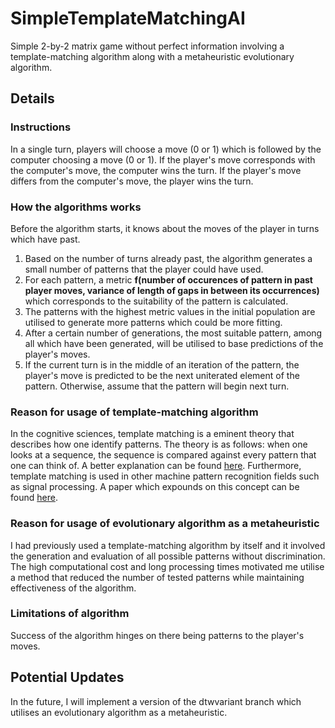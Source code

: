 # SimpleTemplateMatchingAI
Simple 2-by-2 matrix game without perfect information involving a template-matching algorithm along with a metaheuristic evolutionary algorithm. 

## Details
### Instructions
In a single turn, players will choose a move (0 or 1) which is followed by the computer choosing a move (0 or 1).
If the player's move corresponds with the computer's move, the computer wins the turn. If the player's move differs 
from the computer's move, the player wins the turn. 
### How the algorithms works
Before the algorithm starts, it knows about the moves of the player in turns which have past. 
1. Based on the number of turns already past, the algorithm generates a small number of patterns that the player could have used. 
2. For each pattern, a metric **f(number of occurences of pattern in past player moves, variance of length of gaps in between its occurrences)** which corresponds to the suitability of the pattern is calculated. 
3. The patterns with the highest metric values in the initial population are utilised to generate more patterns which could be more fitting.
4. After a certain number of generations, the most suitable pattern, among all which have been generated, will be utilised to base predictions of the player's moves.
4. If the current turn is in the middle of an iteration of the pattern, the player's move is predicted to be the next uniterated element of the pattern. Otherwise, assume that the pattern will begin next turn. 
### Reason for usage of template-matching algorithm
In the cognitive sciences, template matching is a eminent theory that describes how one identify patterns. The theory is as follows: when one
looks at a sequence, the sequence is compared against every pattern that one can think of. A better explanation can be found [here](https://cdn.intechopen.com/pdfs/5795/InTech-Theory_of_cognitive_pattern_recognition.pdf). Furthermore, template matching is used in other machine 
pattern recognition fields such as signal processing. A paper which expounds on this concept can be found [here](https://www.hindawi.com/journals/jam/2014/528071/).
### Reason for usage of evolutionary algorithm as a metaheuristic
I had previously used a template-matching algorithm by itself and it involved the generation and evaluation of all possible patterns without discrimination. The high computational cost and long processing times motivated me utilise a method that reduced the number of tested patterns while maintaining effectiveness of the algorithm.
### Limitations of algorithm
Success of the algorithm hinges on there being patterns to the player's moves.


## Potential Updates
In the future, I will implement a version of the dtwvariant branch which utilises an evolutionary algorithm as a metaheuristic. 
